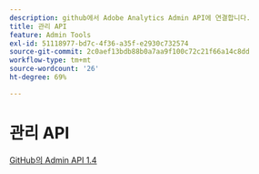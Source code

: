 ```yaml
---
description: github에서 Adobe Analytics Admin API에 연결합니다.
title: 관리 API
feature: Admin Tools
exl-id: 51118977-bd7c-4f36-a35f-e2930c732574
source-git-commit: 2c0aef13bdb88b0a7aa9f100c72c21f66a14c8dd
workflow-type: tm+mt
source-wordcount: '26'
ht-degree: 69%

---
```


# 관리 API

[GitHub의 Admin API 1.4](https://github.com/AdobeDocs/analytics-1.4-apis/blob/master/docs/admin-api/index.md)
